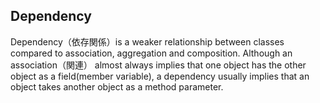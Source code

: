 ## Dependency
Dependency（依存関係）is a weaker relationship between classes compared to association, aggregation and composition. Although an association（関連） almost always implies that one object has the other object as a field(member variable), a dependency usually implies that an object takes another object as a method parameter.
